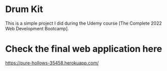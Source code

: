 # Drum Kit
This is a simple project I did during the Udemy course [The Complete 2022 Web Development Bootcamp].
# Check the final web application here
https://pure-hollows-35458.herokuapp.com/ 
